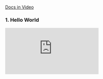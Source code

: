 
[Docs in Video](https://github.com/punicasuite/smartcontract-tutorials/tree/master/docs-cn)

### 1. Hello World

<iframe frameborder="0" src="https://v.qq.com/txp/iframe/player.html?vid=b07914b7fxc" allowFullScreen="true"></iframe>